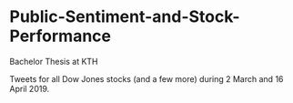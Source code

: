 # Public-Sentiment-and-Stock-Performance
Bachelor Thesis at KTH

Tweets for all Dow Jones stocks (and a few more) during 2 March and 16 April 2019.

